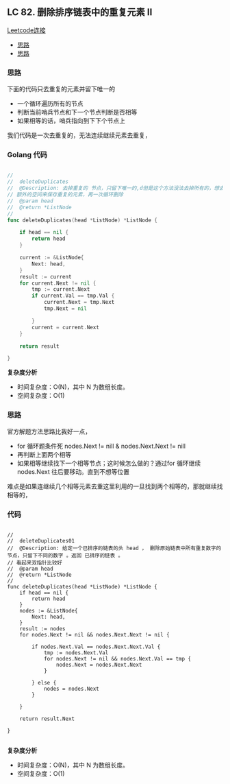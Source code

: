 ## LC 82. 删除排序链表中的重复元素 II
[Leetcode连接](https://leetcode.cn/problems/remove-duplicates-from-sorted-list-ii/)

- [思路](#solution1)
- [思路](#solution2)


### <span id="solution1">思路</span>

下面的代码只去重复的元素并留下唯一的
- 一个循环遍历所有的节点
- 判断当前哨兵节点和下一个节点判断是否相等
- 如果相等的话，哨兵指向到下下个节点上

我们代码是一次去重复的，无法连续继续元素去重复，

### Golang 代码

``` go

//
//  deleteDuplicates
//  @Description: 去掉重复的 节点，只留下唯一的,d但是这个方法没法去掉所有的，想去掉的话利用字典
// 额外的空间来保存重复的元素，再一次循环删除
//  @param head
//  @return *ListNode
//
func deleteDuplicates(head *ListNode) *ListNode {

	if head == nil {
		return head
	}

	current := &ListNode{
		Next: head,
	}
	result := current
	for current.Next != nil {
		tmp := current.Next
		if current.Val == tmp.Val {
			current.Next = tmp.Next
			tmp.Next = nil

		}
		current = current.Next
	}

	return result

}


```

**复杂度分析**
- 时间复杂度：O(N)，其中 N 为数组长度。
- 空间复杂度：O(1)



### <span id="solution2">思路</span>

官方解题方法思路比我好一点，
- for 循环题条件死 nodes.Next != nill & nodes.Next.Next != nill
- 再判断上面两个相等
- 如果相等继续找下一个相等节点；这时候怎么做的？通过for 循环继续nodes.Next 往后要移动。直到不想等位置

难点是如果连继续几个相等元素去重这里利用的一旦找到两个相等的，那就继续找相等的，

### 代码


``` go（此处换成你的语言，比如js，py 等）

//
//  deleteDuplicates01
//  @Description: 给定一个已排序的链表的头 head ， 删除原始链表中所有重复数字的节点，只留下不同的数字 。返回 已排序的链表 。
// 看起来双指针比较好
//  @param head
//  @return *ListNode
//
func deleteDuplicates(head *ListNode) *ListNode {
	if head == nil {
		return head
	}
	nodes := &ListNode{
		Next: head,
	}
	result := nodes
	for nodes.Next != nil && nodes.Next.Next != nil {

		if nodes.Next.Val == nodes.Next.Next.Val {
			tmp := nodes.Next.Val
			for nodes.Next != nil && nodes.Next.Val == tmp {
				nodes.Next = nodes.Next.Next
			}

		} else {
			nodes = nodes.Next
		}

	}

	return result.Next

}


```

**复杂度分析**
- 时间复杂度：O(N)，其中 N 为数组长度。
- 空间复杂度：O(1)